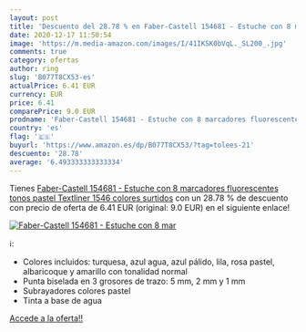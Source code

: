 ```yaml
---
layout: post
title: 'Descuento del 28.78 % en Faber-Castell 154681 - Estuche con 8 mar'
date: 2020-12-17 11:50:54
image: 'https://m.media-amazon.com/images/I/41IKSK0bVqL._SL200_.jpg'
comments: true
category: ofertas
author: ring
slug: 'B077T8CX53-es'
actualPrice: 6.41 EUR
currency: EUR
price: 6.41
comparePrice: 9.0 EUR
prodname: 'Faber-Castell 154681 - Estuche con 8 marcadores fluorescentes tonos pastel Textliner 1546  colores surtidos'
country: 'es'
flag: '🇪🇸'
buyurl: 'https://www.amazon.es/dp/B077T8CX53/?tag=tolees-21'
descuento: '28.78'
average: '6.493333333333334'
---
```


Tienes [Faber-Castell 154681 - Estuche con 8 marcadores fluorescentes tonos pastel Textliner 1546  colores surtidos](https://www.amazon.es/dp/B077T8CX53/?tag=tolees-21) con un 28.78 % de descuento con precio de oferta de 6.41 EUR (original: 9.0 EUR) en el siguiente enlace!

[![Faber-Castell 154681 - Estuche con 8 mar](https://m.media-amazon.com/images/I/41IKSK0bVqL._SL200_.jpg)](https://www.amazon.es/dp/B077T8CX53/?tag=tolees-21)

ℹ️:

- Colores incluidos: turquesa, azul agua, azul pálido, lila, rosa pastel, albaricoque y amarillo con tonalidad normal
- Punta biselada en 3 grosores de trazo: 5 mm, 2 mm y 1 mm
- Subrayadores colores pastel
- Tinta a base de agua

[Accede a la oferta!!](https://www.amazon.es/dp/B077T8CX53/?tag=tolees-21)
